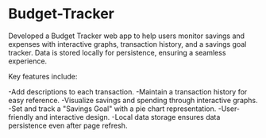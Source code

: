 # Budget-Tracker
Developed a Budget Tracker web app to help users monitor savings and expenses with interactive graphs, transaction history, and a savings goal tracker. Data is stored locally for persistence, ensuring a seamless experience.

Key features include:

-Add descriptions to each transaction.
-Maintain a transaction history for easy reference.
-Visualize savings and spending through interactive graphs.
-Set and track a "Savings Goal" with a pie chart representation.
-User-friendly and interactive design.
-Local data storage ensures data persistence even after page refresh.
